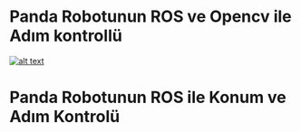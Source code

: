 # Panda Robotunun ROS ve Opencv ile Adım kontrollü




[![alt text](https://i9.ytimg.com/vi_webp/NG--17tlHYA/mq1.webp?sqp=CNDZ-q8G-oaymwEmCMACELQB8quKqQMa8AEB-AH-CYAC0AWKAgwIABABGGUgZShlMA8=&rs=AOn4CLC2FaPOGT5-RJfuTuKDTRB7OdXNQw)](https://youtu.be/NG--17tlHYA)

# Panda Robotunun ROS ile Konum ve Adım Kontrolü 

